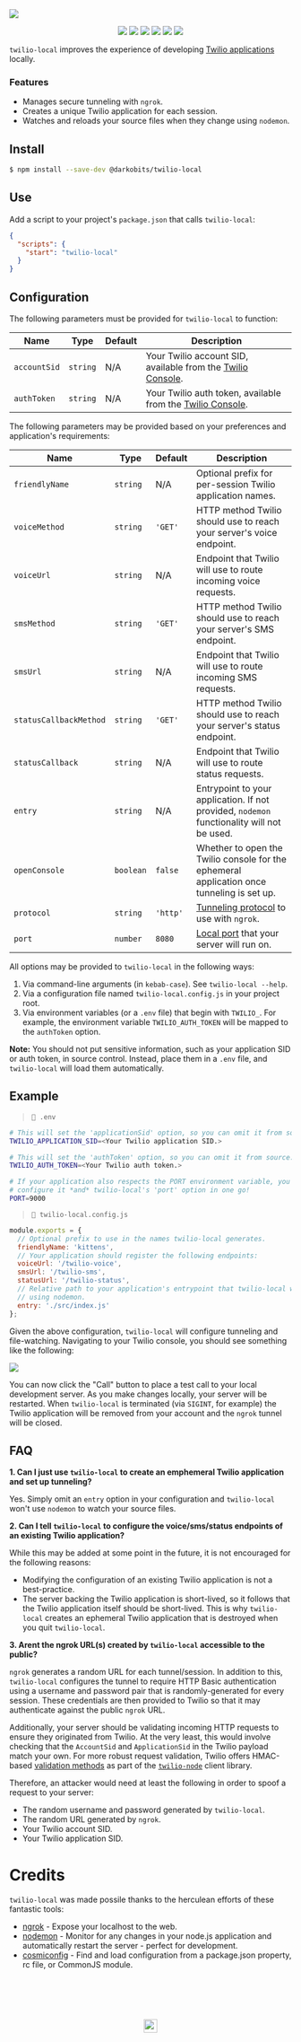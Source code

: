 <a href="#top" id="top">
  <img src="https://user-images.githubusercontent.com/441546/41648545-10f441fa-742e-11e8-9972-edd7aee92207.png">
</a>
<p align="center">
  <a href="https://www.npmjs.com/package/@darkobits/twilio-local"><img src="https://img.shields.io/npm/v/@darkobits/twilio-local.svg?style=flat-square"></a>
  <a href="https://travis-ci.org/darkobits/twilio-local"><img src="https://img.shields.io/travis/darkobits/twilio-local.svg?style=flat-square"></a>
  <a href="https://david-dm.org/darkobits/twilio-local"><img src="https://img.shields.io/david/darkobits/twilio-local.svg?style=flat-square"></a>
  <a href="https://www.codacy.com/app/darkobits/twilio-local"><img src="https://img.shields.io/codacy/coverage/cca0bb56a34240afababa1164dfda134.svg?style=flat-square"></a>
  <a href="https://github.com/conventional-changelog/standard-version"><img src="https://img.shields.io/badge/conventional%20commits-1.0.0-027dc6.svg?style=flat-square"></a>
  <a href="https://github.com/sindresorhus/xo"><img src="https://img.shields.io/badge/code_style-XO-e271a5.svg?style=flat-square"></a>
</p>

`twilio-local` improves the experience of developing [Twilio applications](https://www.twilio.com/docs/api/rest/applications) locally.

### Features

- Manages secure tunneling with `ngrok`.
- Creates a unique Twilio application for each session.
- Watches and reloads your source files when they change using `nodemon`.

## Install

```bash
$ npm install --save-dev @darkobits/twilio-local
```

## Use

Add a script to your project's `package.json` that calls `twilio-local`:

```json
{
  "scripts": {
    "start": "twilio-local"
  }
}
```

## Configuration

The following parameters must be provided for `twilio-local` to function:

|Name|Type|Default|Description|
|---|---|---|---|
|`accountSid`|`string`|N/A|Your Twilio account SID, available from the [Twilio Console](https://www.twilio.com/console).|
|`authToken`|`string`|N/A|Your Twilio auth token, available from the [Twilio Console](https://www.twilio.com/console).|

The following parameters may be provided based on your preferences and application's requirements:

|Name|Type|Default|Description|
|---|---|---|---|
|`friendlyName`|`string`|N/A|Optional prefix for per-session Twilio application names.|
|`voiceMethod`|`string`|`'GET'`|HTTP method Twilio should use to reach your server's voice endpoint.|
|`voiceUrl`|`string`|N/A|Endpoint that Twilio will use to route incoming voice requests.|
|`smsMethod`|`string`|`'GET'`|HTTP method Twilio should use to reach your server's SMS endpoint.|
|`smsUrl`|`string`|N/A|Endpoint that Twilio will use to route incoming SMS requests.|
|`statusCallbackMethod`|`string`|`'GET'`|HTTP method Twilio should use to reach your server's status endpoint.|
|`statusCallback`|`string`|N/A|Endpoint that Twilio will use to route status requests.|
|`entry`|`string`|N/A|Entrypoint to your application. If not provided, `nodemon` functionality will not be used.|
|`openConsole`|`boolean`|`false`|Whether to open the Twilio console for the ephemeral application once tunneling is set up.|
|`protocol`|`string`|`'http'`|[Tunneling protocol](https://github.com/bubenshchykov/ngrok#options) to use with `ngrok`.|
|`port`|`number`|`8080`|[Local port](https://github.com/bubenshchykov/ngrok#options) that your server will run on.|

All options may be provided to `twilio-local` in the following ways:

1. Via command-line arguments (in `kebab-case`). See `twilio-local --help`.
2. Via a configuration file named `twilio-local.config.js` in your project root.
3. Via environment variables (or a `.env` file) that begin with `TWILIO_`. For example, the environment variable `TWILIO_AUTH_TOKEN` will be mapped to the `authToken` option.

**Note:** You should not put sensitive information, such as your application SID or auth token, in source control. Instead, place them in a `.env` file, and `twilio-local` will load them automatically.

## Example

> `📄 .env`

```bash
# This will set the 'applicationSid' option, so you can omit it from source.
TWILIO_APPLICATION_SID=<Your Twilio application SID.>

# This will set the 'authToken' option, so you can omit it from source.
TWILIO_AUTH_TOKEN=<Your Twilio auth token.>

# If your application also respects the PORT environment variable, you can
# configure it *and* twilio-local's 'port' option in one go!
PORT=9000
```

> `📄 twilio-local.config.js`

```js
module.exports = {
  // Optional prefix to use in the names twilio-local generates.
  friendlyName: 'kittens',
  // Your application should register the following endpoints:
  voiceUrl: '/twilio-voice',
  smsUrl: '/twilio-sms',
  statusUrl: '/twilio-status',
  // Relative path to your application's entrypoint that twilio-local will run
  // using nodemon.
  entry: './src/index.js'
};
```

Given the above configuration, `twilio-local` will configure tunneling and file-watching. Navigating to your Twilio console, you should see something like the following:

![](https://user-images.githubusercontent.com/441546/37274123-ff1de73a-2598-11e8-9395-3c63d25da5d7.png)

You can now click the "Call" button to place a test call to your local development server. As you make changes locally, your server will be restarted. When `twilio-local` is terminated (via `SIGINT`, for example) the Twilio application will be removed from your account and the `ngrok` tunnel will be closed.

## FAQ

**1. Can I just use `twilio-local` to create an emphemeral Twilio application and set up tunneling?**

Yes. Simply omit an `entry` option in your configuration and `twilio-local` won't use `nodemon` to watch your source files.

**2. Can I tell `twilio-local` to configure the voice/sms/status endpoints of an existing Twilio application?**

While this may be added at some point in the future, it is not encouraged for the following reasons:

- Modifying the configuration of an existing Twilio application is not a best-practice.
- The server backing the Twilio application is short-lived, so it follows that the Twilio application itself should be short-lived. This is why `twilio-local` creates an ephemeral Twilio application that is destroyed when you quit `twilio-local`.

**3. Arent the ngrok URL(s) created by `twilio-local` accessible to the public?**

`ngrok` generates a random URL for each tunnel/session. In addition to this, `twilio-local` configures the tunnel to require HTTP Basic authentication using a username and password pair that is randomly-generated for every session. These credentials are then provided to Twilio so that it may authenticate against the public `ngrok` URL.

Additionally, your server should be validating incoming HTTP requests to ensure they originated from Twilio. At the very least, this would involve checking that the `AccountSid` and `ApplicationSid` in the Twilio payload match your own. For more robust request validation, Twilio offers HMAC-based [validation methods](https://www.twilio.com/docs/libraries/reference/twilio-node/3.17.3/global.html#validateRequest) as part of the [`twilio-node`](https://github.com/twilio/twilio-node) client library.

Therefore, an attacker would need at least the following in order to spoof a request to your server:

- The random username and password generated by `twilio-local`.
- The random URL generated by `ngrok`.
- Your Twilio account SID.
- Your Twilio application SID.

# Credits

`twilio-local` was made possile thanks to the herculean efforts of these fantastic tools:

- [ngrok](https://ngrok.com/) - Expose your localhost to the web.
- [nodemon](http://nodemon.io/) - Monitor for any changes in your node.js application and automatically restart the server - perfect for development.
- [cosmiconfig](https://github.com/davidtheclark/cosmiconfig) - Find and load configuration from a package.json property, rc file, or CommonJS module.


## &nbsp;
<p align="center">
  <br>
  <img width="24" height="24" src="https://cloud.githubusercontent.com/assets/441546/25318539/db2f4cf2-2845-11e7-8e10-ef97d91cd538.png">
</p>
